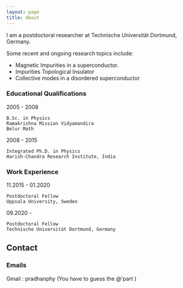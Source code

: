 ```yaml
---
layout: page
title: About
---
```




<p class="message">
I am a postdoctoral researcher at Technische Universität Dortmund, Germany.
</p>

Some recent and ongoing research topics include:

- Magnetic Impurities in a superconductor.
- Impurities Topological Insulator
- Collective modes in a disordered superconductor


### Educational Qualifications


2005 - 2008

    B.Sc. in Physics
    Ramakrishna Mission Vidyamandira
    Belur Math

2008 - 2015

    Integrated Ph.D. in Physics
    Harish-Chandra Research Institute, India


### Work Experience

11.2015 - 01.2020

    Postdoctoral Fellow
    Uppsala University, Sweden

09.2020 - 

    Postdoctoral Fellow
    Technische Universität Dortmund, Germany


## Contact

### Emails

  Gmail : pradhanphy
  (You have to guess the @'part )


